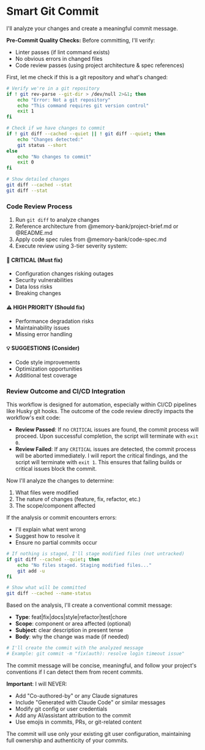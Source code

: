 # Smart Git Commit

I'll analyze your changes and create a meaningful commit message.

**Pre-Commit Quality Checks:**
Before committing, I'll verify:

- Linter passes (if lint command exists)
- No obvious errors in changed files
- Code review passes (using project architecture & spec references)

First, let me check if this is a git repository and what's changed:

```bash
# Verify we're in a git repository
if ! git rev-parse --git-dir > /dev/null 2>&1; then
    echo "Error: Not a git repository"
    echo "This command requires git version control"
    exit 1
fi

# Check if we have changes to commit
if ! git diff --cached --quiet || ! git diff --quiet; then
    echo "Changes detected:"
    git status --short
else
    echo "No changes to commit"
    exit 0
fi

# Show detailed changes
git diff --cached --stat
git diff --stat
```

### Code Review Process

1. Run `git diff` to analyze changes
2. Reference architecture from @memory-bank/project-brief.md or @README.md
3. Apply code spec rules from @memory-bank/code-spec.md
4. Execute review using 3-tier severity system:

#### 🚨 CRITICAL (Must fix)

- Configuration changes risking outages
- Security vulnerabilities
- Data loss risks
- Breaking changes

#### ⚠️ HIGH PRIORITY (Should fix)

- Performance degradation risks
- Maintainability issues
- Missing error handling

#### 💡 SUGGESTIONS (Consider)

- Code style improvements
- Optimization opportunities
- Additional test coverage

### Review Outcome and CI/CD Integration

This workflow is designed for automation, especially within CI/CD pipelines like Husky git hooks. The outcome of the code review directly impacts the workflow's exit code:

- **Review Passed**: If no `CRITICAL` issues are found, the commit process will proceed. Upon successful completion, the script will terminate with `exit 0`.
- **Review Failed**: If any `CRITICAL` issues are detected, the commit process will be aborted immediately. I will report the critical findings, and the script will terminate with `exit 1`. This ensures that failing builds or critical issues block the commit.

Now I'll analyze the changes to determine:

1. What files were modified
2. The nature of changes (feature, fix, refactor, etc.)
3. The scope/component affected

If the analysis or commit encounters errors:

- I'll explain what went wrong
- Suggest how to resolve it
- Ensure no partial commits occur

```bash
# If nothing is staged, I'll stage modified files (not untracked)
if git diff --cached --quiet; then
    echo "No files staged. Staging modified files..."
    git add -u
fi

# Show what will be committed
git diff --cached --name-status
```

Based on the analysis, I'll create a conventional commit message:

- **Type**: feat|fix|docs|style|refactor|test|chore
- **Scope**: component or area affected (optional)
- **Subject**: clear description in present tense
- **Body**: why the change was made (if needed)

```bash
# I'll create the commit with the analyzed message
# Example: git commit -m "fix(auth): resolve login timeout issue"
```

The commit message will be concise, meaningful, and follow your project's conventions if I can detect them from recent commits.

**Important**: I will NEVER:

- Add "Co-authored-by" or any Claude signatures
- Include "Generated with Claude Code" or similar messages
- Modify git config or user credentials
- Add any AI/assistant attribution to the commit
- Use emojis in commits, PRs, or git-related content

The commit will use only your existing git user configuration, maintaining full ownership and authenticity of your commits.

